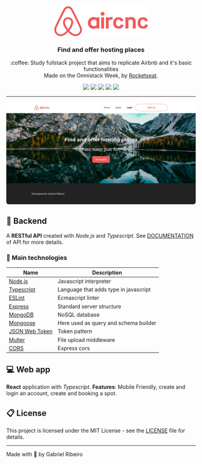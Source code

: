 <p align="center">
  <img alt="aircnc" width="250px" src=".github/logo.png">
</p>

<h3 align="center">
  Find and offer hosting places
</h3>

<p align="center">
  :coffee: Study fullstack project that aims to replicate Airbnb and it's basic functionalities
  <br>
  Made on the Omnistack Week, by <a href="https://github.com/Rocketseat">Rocketseat</a>.
</p>

<p align="center">
  <img src="https://img.shields.io/badge/Typescript-3.9.5-3178c6">

  <img src="https://img.shields.io/badge/ESLint-7.3.1-4b32c3">

  <img src="https://img.shields.io/github/languages/count/gabrielribeirof/aircnc?color=f05a5b">

  <img src="https://img.shields.io/github/repo-size/gabrielribeirof/aircnc?color=f05a5b">

  <img src="https://img.shields.io/badge/license-MIT-brightgreen">
</p>

---

<p align="center">
  <img alt="web" src=".github/web.png" style="border-radius: 6px">
</p>

## :electric_plug: Backend

A **RESTful API** created with *Node.js* and *Typescript*.
See [DOCUMENTATION](blob/master/backend/DOCUMENTATION.md) of API for more details.

### :rocket: Main technologies
| Name | Description |
| - | - |
|[Node.js](https://nodejs.org) | Javascript interpreter |
|[Typescript](https://typescriptlang.org) | Language that adds type in javascript |
|[ESLint](https://eslint.org) | Ecmascript linter |
|[Express](https://expressjs.com) | Standard server structure |
|[MongoDB](https://www.mongodb.com) | NoSQL database |
|[Mongoose](https://mongoosejs.com) | Here used as query and schema builder |
|[JSON Web Token](https://github.com/auth0/node-jsonwebtoken) | Token pattern |
|[Multer](https://github.com/expressjs/multer) | File upload middleware |
|[CORS](https://github.com/expressjs/cors) | Express cors |

## :computer: Web app

**React** application with *Typescript*. **Features**: Mobile Friendly, create and login an account, create and booking a spot.

## :clipboard: License

This project is licensed under the MIT License - see the [LICENSE](LICENSE) file for details.

---

Made with :sparkling_heart: by Gabriel Ribeiro